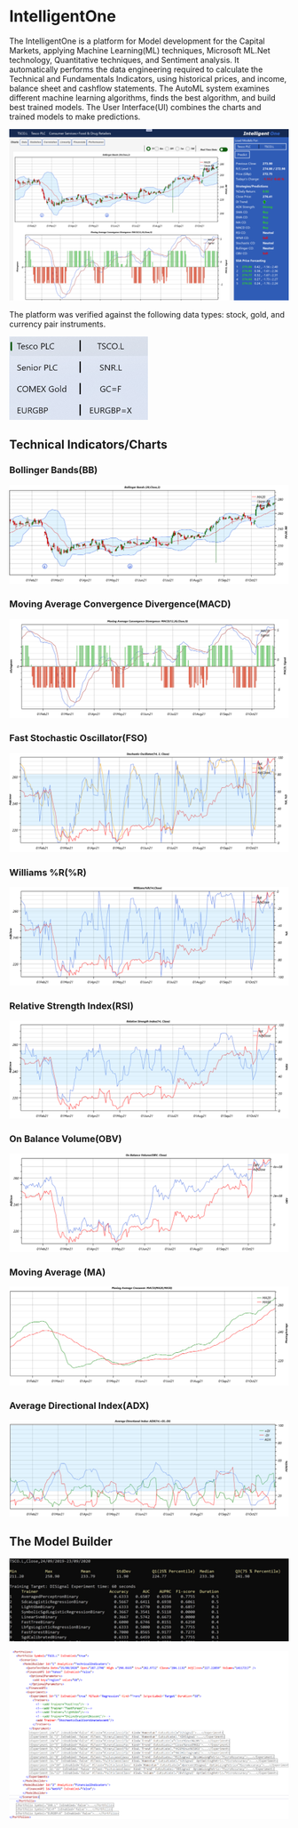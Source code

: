# IntelligentOne
The IntelligentOne is a platform for Model development for the Capital Markets, applying Machine Learning(ML) techniques, Microsoft ML.Net technology, Quantitative techniques, and Sentiment analysis. It automatically performs the data engineering required to calculate the Technical and Fundamentals Indicators, using historical prices, and income, balance sheet and cashflow statements. The AutoML system examines different machine learning algorithms, finds the best algorithm, and build best trained models. The User Interface(UI) combines the charts and trained models to make predictions.

![IntelligentOne UWP App](/images/IntelligentOneScreenshot1.png)

The platform was verified against the following data types: stock, gold, and currency pair instruments.

<img src="./images/IntelligentOneScreenshot0.png" alt="My Project Tickers" width="250" height="150">

## Technical Indicators/Charts
### Bollinger Bands(BB)
![BB Chart](/images/IntelligentOneScreenshot3.png)

### Moving Average Convergence Divergence(MACD)
![MACD Chart](/images/IntelligentOneScreenshot4.png)

### Fast Stochastic Oscillator(FSO) 
![FSO Chart](/images/IntelligentOneScreenshot5.png)

### Williams %R(%R) 
![WR Chart](/images/IntelligentOneScreenshot6.png)

### Relative Strength Index(RSI) 
![RSI Chart](/images/IntelligentOneScreenshot7.png)

### On Balance Volume(OBV)
![OBV Chart](/images/IntelligentOneScreenshot8.png)

### Moving Average (MA)
![MA Chart](/images/IntelligentOneScreenshot9.png)

### Average Directional Index(ADX)
![ADX Chart](/images/IntelligentOneScreenshot10.png)

## The Model Builder
![The MlBuilder](/images/IntelligentOneScreenshot25.png)

![The MlBuilder Config](/images/IntelligentOneScreenshot26.png)
